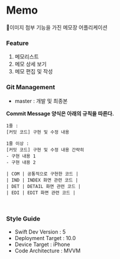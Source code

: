# Memo
📝이미지 첨부 기능을 가진 메모장 어플리케이션

###  Feature
1. 메모리스트
2. 메모 상세 보기
3. 메모 편집 및 작성

### Git Management

- master : 개발 및 최종본

**Commit Message 양식은 아래의 규칙을 따른다.**  

```
1줄 : 
[커밋 코드] 구현 및 수정 내용

1줄 이상 : 
[커밋 코드] 구현 및 수정 내용 간략히
- 구현 내용 1
- 구현 내용 2

| COM | 공통적으로 구현한 코드 |
| IND | INDEX 화면 관련 코드 |
| DET | DETAIL 화면 관련 코드 |
| EDI | EDIT 화면 관련 코드 |
```
<br>

### Style Guide

- Swift Dev Version : 5
- Deployment Target : 10.0
- Device Target : iPhone
- Code Architecture : MVVM
